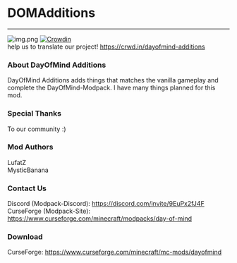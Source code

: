 # **DOMAdditions**
___
![img.png](https://bisecthosting.com/images/CF/DayOfMind/BH_DM_Header.png)
[![Crowdin](https://badges.crowdin.net/dayofmind-additions/localized.svg)](https://crowdin.com/project/dayofmind-additions)
<br>help us to translate our project! https://crwd.in/dayofmind-additions
### About DayOfMind Additions
DayOfMind Additions adds things that matches the vanilla gameplay and complete the DayOfMind-Modpack.
I have many things planned for this mod.
### Special Thanks
To our community :)
### Mod Authors
LufatZ <br>
MysticBanana
### Contact Us
Discord (Modpack-Discord): https://discord.com/invite/9EuPx2fJ4F <br>
CurseForge (Modpack-Site): https://www.curseforge.com/minecraft/modpacks/day-of-mind
### Download
CurseForge: https://www.curseforge.com/minecraft/mc-mods/dayofmind